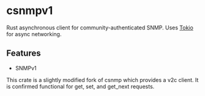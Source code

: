 # csnmpv1

Rust asynchronous client for community-authenticated SNMP. Uses
[Tokio](https://tokio.rs) for async networking.

## Features

* SNMPv1

This crate is a slightly modified fork of csnmp which provides a v2c client. It is confirmed functional for get, set, and get_next requests.

